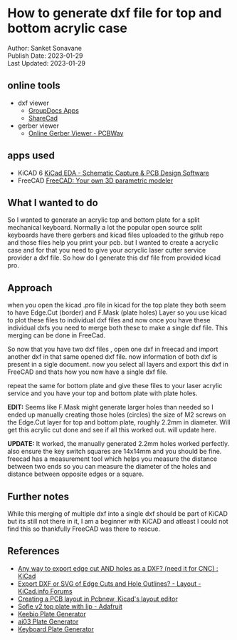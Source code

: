 # How to generate dxf file for top and bottom acrylic case
Author: Sanket Sonavane    
Publish Date: 2023-01-29    
Last Updated: 2023-01-29  

## online tools
- dxf viewer 
    - [GroupDocs Apps](https://products.groupdocs.app/viewer/total)
    - [ShareCad](https://sharecad.org/viewer#0a7995d0-074d-4ff6-8dc1-8e200449112e16030-ext)
- gerber viewer 
    - [Online Gerber Viewer - PCBWay](https://www.pcbway.com/project/OnlineGerberViewer.html)

## apps used
- KiCAD 6 [KiCad EDA - Schematic Capture & PCB Design Software](https://www.kicad.org/)
- FreeCAD [FreeCAD: Your own 3D parametric modeler](https://www.freecadweb.org/)

## What I wanted to do
So I wanted to generate an acrylic top and bottom plate for a split mechanical keyboard. Normally a lot the popular open source split keyboards have there gerbers and kicad files uploaded to the github repo and those files help you print your pcb. but I wanted to create a acryclic case and for that you need to give your acryclic laser cutter service provider a dxf file. So how do I generate this dxf file from provided kicad pro.

## Approach
when you open the kicad .pro file in kicad for the top plate they both seem to have Edge.Cut (border) and F.Mask (plate holes) Layer so you use kicad to plot these files to individual dxf files and now once you have these individual dxfs you need to merge both these to make a single dxf file. This merging can be done in FreeCad.

So now that you have two dxf files , open one dxf in freecad and import another dxf in that same opened dxf file. now information of both dxf is present in a sigle document. now you select all layers and export this dxf in FreeCAD and thats how you now have a single dxf file.

repeat the same for bottom plate and give these files to your laser acrylic service and you have your top and bottom plate with plate holes.

**EDIT:**
Seems like F.Mask might generate larger holes than needed so I ended up manually creating those holes (circles) the size of M2 screws on the Edge.Cut layer for top and bottom plate, roughly 2.2mm in diameter. Will get this acrylic cut done and see if all this worked out. will update here.

**UPDATE:**
It worked, the manually generated 2.2mm holes worked perfectly. also ensure the key switch squares are 14x14mm and you should be fine. freecad has a measurement tool which helps you measure the distance between two ends so you can measure the diameter of the holes and distance between opposite edges or a square.

## Further notes
While this merging of multiple dxf into a single dxf should be part of KiCAD but its still not there in it, I am a beginner with KiCAD and atleast I could not find this so thankfully FreeCAD was there to rescue.

## References
- [Any way to export edge cut AND holes as a DXF? (need it for CNC) : KiCad](https://www.reddit.com/r/KiCad/comments/rggd0l/any_way_to_export_edge_cut_and_holes_as_a_dxf/)
- [Export DXF or SVG of Edge Cuts and Hole Outlines? - Layout - KiCad.info Forums](https://forum.kicad.info/t/export-dxf-or-svg-of-edge-cuts-and-hole-outlines/4761/2) 
- [Creating a PCB layout in Pcbnew, Kicad's layout editor](https://techexplorations.com/guides/kicad/2e/pcbnew-layout/) 
- [Sofle v2 top plate with lip - Adafruit](https://blog.adafruit.com/2022/03/10/sofle-v2-top-plate-w-lip-3dthursday-3dprinting/) 
- [Keebio Plate Generator](https://plate.keeb.io/) 
- [ai03 Plate Generator](https://kbplate.ai03.com/) 
- [Keyboard Plate Generator](https://eswai.github.io/plategen/plategen.html) 